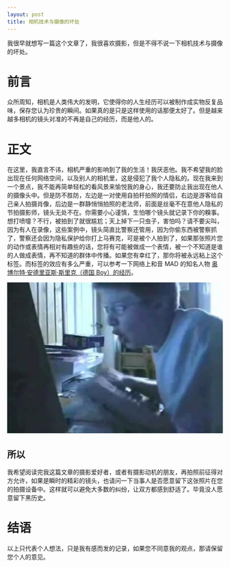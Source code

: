 ```yaml
---
layout: post
title: 相机技术与摄像的坏处
---
```

我很早就想写一篇这个文章了，我很喜欢摄影，但是不得不说一下相机技术与摄像的坏处。
<!--more-->
# 前言
众所周知，相机是人类伟大的发明，它使得你的人生经历可以被制作成实物反复品味，保存您认为珍贵的瞬间。如果真的是只是这样使用的话那便太好了。但是越来越多相机的镜头对准的不再是自己的经历，而是他人的。
# 正文
在这里，我直言不讳，相机严重的影响到了我的生活！我厌恶他。我不希望我的脸出现在任何网络空间，以及别人的相机里，这是侵犯了我个人隐私的。现在我来到一个景点，我不能再简单轻松的看风景来愉悦我的身心，我还要防止我出现在他人的摄像头中。但是防不胜防，左边是一对使用自拍杆拍照的情侣，右边是游客给自己亲人拍摄肖像，后边是一群静悄悄拍照的老法师，前面是丝毫不在意他人隐私的节拍摄影师，镜头无处不在。你需要小心谨慎，生怕哪个镜头就记录下你的糗事。想打喷嚏？不行，被拍到了就很尴尬；天上掉下一只虫子，害怕吗？请不要尖叫，因为有人在录像，这些案例中，镜头简直比警察还管用，因为你偷东西被警察抓了，警察还会因为隐私保护给你打上马赛克，可是被个人拍到了，如果那张照片您的动作或表情再相对有趣些的话，您将有可能被做成一个表情，被一个不知道是谁的人做成表情，再不知道的群体中传播。如果您有幸红了，那你将被永远粘上这个标签。而标签的效应有多么严重，可以参考一下网络上和音 MAD 的知名人物 [奥博尔特·安德里亚斯·斯里克（德国 Boy）的经历](https://zhuanlan.zhihu.com/p/36791003)。

![slikk](../public/images/slikk.jpg)

## 所以
我希望阅读完我这篇文章的摄影爱好者，或者有摄影动机的朋友，再拍照前征得对方允许，如果是瞬时的精彩的镜头，也请问一下当事人是否愿意留下这张照片在您的拍摄设备中。这样就可以避免大多数的纠纷，让双方都感到舒适了。毕竟没人愿意留下黑历史。
# 结语
以上只代表个人想法，只是我有感而发的记录，如果您不同意我的观点，那请保留您个人的意见。
